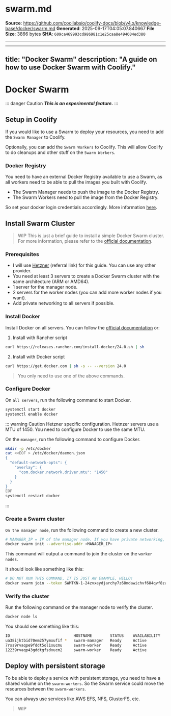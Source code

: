 # swarm.md

**Source**: https://github.com/coollabsio/coolify-docs/blob/v4.x/knowledge-base/docker/swarm.md
**Generated**: 2025-09-17T04:05:07.840667
**File Size**: 3866 bytes
**SHA**: `609ca469993cd986981c1e25caa8e494604ed380`

---

---
title: "Docker Swarm"
description: "A guide on how to use Docker Swarm with Coolify."
---

# Docker Swarm

::: danger Caution
***This is an experimental feature.***
:::

## Setup in Coolify

If you would like to use a Swarm to deploy your resources, you need to add the `Swarm Manager` to Coolify.

Optionally, you can add the `Swarm Workers` to Coolify. This will allow Coolify to do cleanups and other stuff on the `Swarm Workers`.

### Docker Registry

You need to have an external Docker Registry available to use a Swarm, as all workers need to be able to pull the images you built with Coolify.

- The Swarm Manager needs to push the image to the Docker Registry.
- The Swarm Workers need to pull the image from the Docker Registry.

So set your docker login credentials accordingly. More information [here](/knowledge-base/docker/registry).

## Install Swarm Cluster

> WIP
> This is just a brief guide to install a simple Docker Swarm cluster. For more information, please refer to the [official documentation](https://docs.docker.com/engine/swarm/).

### Prerequisites

- I will use [Hetzner](https://coolify.io/hetzner) (referral link) for this guide. You can use any other provider.
- You need at least 3 servers to create a Docker Swarm cluster with the same architecture (ARM or AMD64).
- 1 server for the manager node.
- 2 servers for the worker nodes (you can add more worker nodes if you want).
- Add private networking to all servers if possible.

### Install Docker

Install Docker on all servers. You can follow the [official documentation](https://docs.docker.com/engine/install/) or:

1. Install with Rancher script

```bash
curl https://releases.rancher.com/install-docker/24.0.sh | sh
```

2. Install with Docker script

```bash
curl https://get.docker.com | sh -s -- --version 24.0
```

> You only need to use one of the above commands.

### Configure Docker

On `all servers`, run the following command to start Docker.

```bash
systemctl start docker
systemctl enable docker
```

::: warning Caution
Hetzner specific configuration. Hetnzer servers use a MTU of 1450. You need to configure Docker to use the same MTU.

On the `manager`, run the following command to configure Docker.

```bash
mkdir -p /etc/docker
cat <<EOF > /etc/docker/daemon.json
{
  "default-network-opts": {
    "overlay": {
      "com.docker.network.driver.mtu": "1450"
    }
  }
}
EOF
systemctl restart docker
```
:::


### Create a Swarm cluster

`On the manager node`, run the following command to create a new cluster.

```bash
# MANAGER_IP = IP of the manager node. If you have private networking, use the private IP, like 10.0.0.x.
docker swarm init --advertise-addr <MANAGER_IP>

```

This command will output a command to join the cluster on the `worker nodes`.

It should look like something like this:

```bash
# DO NOT RUN THIS COMMAND, IT IS JUST AN EXAMPLE, HELLO!
docker swarm join --token SWMTKN-1-24zvxeydjarchy7z68mdawichvf684qvf8zalx3rmwfgi6pzm3-4ftqn9n8v98kx3phfqjimtkzx 10.0.0.2:2377
```

### Verify the cluster

Run the following command on the manager node to verify the cluster.

```bash
docker node ls
```

You should see something like this:

```bash
ID                            HOSTNAME        STATUS    AVAILABILITY   MANAGER STATUS   ENGINE VERSION
ua38ijktbid70em257ymxufif *   swarm-manager   Ready     Active         Leader           24.0.2
7rss9rvaqpe9fddt5ol1xucmu     swarm-worker    Ready     Active                          24.0.2
12239rvaqp43gddtgfsdxucm2     swarm-worker    Ready     Active                          24.0.2

```

## Deploy with persistent storage

To be able to deploy a service with persistent storage, you need to have a shared volume on the `swarm-workers`. So the Swarm service could move the resources between the `swarm-workers`.

You can always use services like AWS EFS, NFS, GlusterFS, etc.

> WIP


